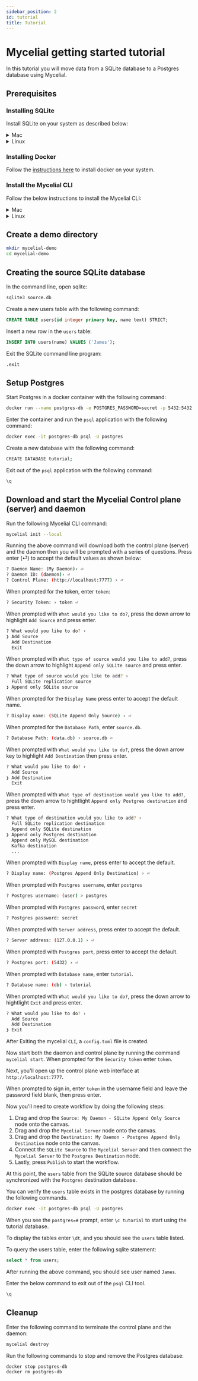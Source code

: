 ```yaml
---
sidebar_position: 2
id: tutorial
title: Tutorial
---
```


# Mycelial getting started tutorial

In this tutorial you will move data from a SQLite database to a Postgres
database using Mycelial.

## Prerequisites

### Installing SQLite

Install SQLite on your system as described below:

<details>
  <summary>Mac</summary>

  ```sh
  brew install sqlite
  ```
</details>

<details>
  <summary>Linux</summary>
  <h4>Ubuntu/Debian-based systems</h4>

  ```sh
  sudo apt-get install sqlite3
  ```

  <h4>Fedora</h4>

  ```sh
  sudo dnf install sqlite
  ```
  <h4>CentOS/Redhat 7</h4>

  ```sh
  sudo yum install sqlite
  ```

  <h4>CentOS/Redhat 8+</h4>

  ```sh
  sudo dnf install sqlite
  ```
</details>

### Installing Docker

Follow the [instructions here](https://www.docker.com/get-started/) to install docker on your system.

### Install the Mycelial CLI

Follow the below instructions to install the Mycelial CLI:

<details>
  <summary>Mac</summary>

  ```sh
  brew install mycelial/tap/mycelial
  ```

</details>

<details>
  <summary>Linux</summary>

  <h4>Debian Based Linux x86_64</h4>

  ```sh
  curl -L https://github.com/mycelial/cli/releases/download/v0.5.1/mycelial_0.5.1_amd64.deb --output mycelial_amd64.deb
  dpkg -i ./mycelial_amd64.deb
  ```

  <h4>Debian Based Linux ARM64</h4>

  ```sh
  curl -L https://github.com/mycelial/cli/releases/download/v0.5.1/mycelial_0.5.1_arm64.deb --output mycelial_arm64.deb
  dpkg -i ./mycelial_arm64.deb
  ```

  <h4>Debian Based Linux ARM</h4>

  ```sh
  curl -L https://github.com/mycelial/cli/releases/download/v0.5.1/mycelial_0.5.1_armhf.deb --output mycelial_armhf.deb
  dpkg -i ./mycelial_armhf.deb
  ```

  <h4>Redhat Based Linux x86_64</h4>

  ```sh
  yum install https://github.com/mycelial/cli/releases/download/v0.5.1/mycelial-v0.5.1-1.x86_64.rpm 
  ```

  <h4>Redhat Based Linux ARM64</h4>

  ```sh
  yum install https://github.com/mycelial/cli/releases/download/v0.5.1/mycelial-v0.5.1-1.arm64.rpm 
  ```

  <h4>Redhat Based Linux ARM</h4>

  ```sh
  yum install https://github.com/mycelial/cli/releases/download/v0.5.1/mycelial-v0.5.1-1.armhf.rpm
  ```


</details>

## Create a demo directory

```sh
mkdir mycelial-demo
cd mycelial-demo
```

## Creating the source SQLite database

In the command line, open sqlite:

```sh
sqlite3 source.db
```

Create a new users table with the following command:

```sql
CREATE TABLE users(id integer primary key, name text) STRICT;
```

Insert a new row in the `users` table:

```sql
INSERT INTO users(name) VALUES ('James');
```

Exit the SQLite command line program:

```sql
.exit
```

## Setup Postgres

Start Postgres in a docker container with the following command:

```sh
docker run --name postgres-db -e POSTGRES_PASSWORD=secret -p 5432:5432 -d postgres
```

Enter the container and run the `psql` application with the following command:

```sh
docker exec -it postgres-db psql -U postgres
```

Create a new database with the following command:

```sh
CREATE DATABASE tutorial;
```

Exit out of the `psql` application with the following command:

```sh
\q
```

## Download and start the Mycelial Control plane (server) and daemon

Run the following Mycelial CLI command:

```sh
mycelial init --local
```

Running the above command will download both the control plane (server) and the
daemon then you will be prompted with a series of questions. Press enter (⏎) to
accept the default values as shown below:

```sh
? Daemon Name: (My Daemon)› ⏎
? Daemon ID: (daemon)› ⏎
? Control Plane: (http://localhost:7777) › ⏎
```

When prompted for the token, enter `token`:

```sh
? Security Token: › token ⏎
```

When prompted with `What would you like to do?`, press the down arrow to
highlight `Add Source` and press enter.

```sh
? What would you like to do? ›
❯ Add Source
  Add Destination
  Exit
```

When prompted with `What type of source would you like to add?`, press the down
arrow to highlight `Append only SQLite source` and press enter.

```sh
? What type of source would you like to add? ›
  Full SQLite replication source
❯ Append only SQLite source
```

When prompted for the `Display Name` press enter to accept the default name.

```sh
? Display name: (SQLite Append Only Source) › ⏎
```

When prompted for the `Database Path`, enter `source.db`.

```sh
? Database Path: (data.db) › source.db ⏎
```

When prompted with `What would you like to do?`, press the down arrow key to 
highlight `Add Destination` then press enter.

```sh
? What would you like to do? ›
  Add Source
❯ Add Destination
  Exit
```

When prompted with `What type of destination would you like to add?`, press the
down arrow to hightlight `Append only Postgres destination` and press enter.

```sh
? What type of destination would you like to add? ›
  Full SQLite replication destination
  Append only SQLite destination
❯ Append only Postgres destination
  Append only MySQL destination
  Kafka destination
  ...
```

When prompted with `Display name`, press enter to accept the default.

```sh
? Display name: (Postgres Append Only Destination) › ⏎
```

When prompted with `Postgres username`, enter `postgres`

```sh
? Postgres username: (user) > postgres
```

When prompted with `Postgres password`, enter `secret`

```sh
? Postgres password: secret
```

When prompted with `Server address`, press enter to accept the default.

```sh
? Server address: (127.0.0.1) › ⏎
```

When prompted with `Postgres port`, press enter to accept the default.

```sh
? Postgres port: (5432) › ⏎
```

When prompted with `Database name`, enter `tutorial`.

```sh
? Database name: (db) › tutorial
```

When prompted with `What would you like to do?`, press the down arrow to
hightlight `Exit` and press enter.

```sh
? What would you like to do? ›
  Add Source
  Add Destination
❯ Exit 
```

After Exiting the mycelial `CLI`, a `config.toml` file is created.

Now start both the daemon and control plane by running the command 
`mycelial start`. When prompted for the `Security token` enter `token`.

Next, you'll open up the control plane web interface at `http://localhost:7777`.

When prompted to sign in, enter `token` in the username field and leave the
password field blank, then press enter.

Now you'll need to create workflow by doing the following steps:

1. Drag and drop the `Source: My Daemon - SQLite Append Only Source` node onto the canvas.
2. Drag and drop the `Mycelial Server` node onto the canvas.
3. Drag and drop the `Destination: My Daemon - Postgres Append Only Destination` node onto the canvas.
4. Connect the `SQLite Source` to the `Mycelial Server` and then connect the `Mycelial Server` to the `Postgres Destination` node.
5. Lastly, press `Publish` to start the workflow.

At this point, the `users` table from the SQLite source database should be
synchronized with the `Postgres` destination database.

You can verify the `users` table exists in the postgres database by running the following commands.


```sh
docker exec -it postgres-db psql -U postgres
```

When you see the `postgres=#` prompt, enter `\c tutorial` to start using the 
tutorial database.

To display the tables enter `\dt`, and you should see the `users` table listed.

To query the users table, enter the following sqlite statement:

```sql
select * from users;
```

After running the above command, you should see user named `James`.

Enter the below command to exit out of the `psql` CLI tool.

```sh
\q
``` 

## Cleanup


Enter the following command to terminate the control plane and the daemon:

```sh
mycelial destroy
```

Run the following commands to stop and remove the Postgres database:

```sh
docker stop postgres-db
docker rm postgres-db
```